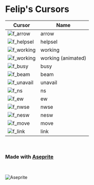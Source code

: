 # Felip&apos;s Cursors

| Cursor                                                                                                              | Name               |
| ------------------------------------------------------------------------------------------------------------------- | ------------------ |
| ![f_arrow](https://user-images.githubusercontent.com/56811005/173316140-ba699dd5-769b-460b-a00b-30e8abbb3071.png)   | arrow              |
| ![f_helpsel](https://user-images.githubusercontent.com/56811005/173318406-a3a67a6a-43e8-4c86-bee5-374a8a418664.png) | helpsel            |
| ![f_working](https://user-images.githubusercontent.com/56811005/173318578-4d469e2c-f610-4174-88f7-c5705c1bfccd.png) | working            |
| ![f_working](https://user-images.githubusercontent.com/56811005/173320073-bf7dbaee-bf9c-4800-bf45-b65bbdc9ed78.gif) | working (animated) |
| ![f_busy](https://user-images.githubusercontent.com/56811005/173318775-8215599c-b8ca-4873-90ab-696c037dac87.png)    | busy               |
| ![f_beam](https://user-images.githubusercontent.com/56811005/173318858-d8bbb711-76d9-4ec2-acb1-878a08894257.png)    | beam               |
| ![f_unavail](https://user-images.githubusercontent.com/56811005/173319192-71f6fccb-9d34-44a6-ae90-98430a022fdb.png) | unavail            |
| ![f_ns](https://user-images.githubusercontent.com/56811005/173319371-7118787a-f6b9-4233-b69b-0ee3d636d985.png)      | ns                 |
| ![f_ew](https://user-images.githubusercontent.com/56811005/173319440-108fcec8-527b-43a8-99f2-8e92246e2cd5.png)      | ew                 |
| ![f_nwse](https://user-images.githubusercontent.com/56811005/173319512-92dc97d2-7a72-4c3c-b960-7217ea6ebc83.png)    | nwse               |
| ![f_nesw](https://user-images.githubusercontent.com/56811005/173319567-90d41752-ba2e-410d-ae35-4242dee126f4.png)    | nesw               |
| ![f_move](https://user-images.githubusercontent.com/56811005/173319628-b417446b-48e4-4ab5-a685-13dae7b33ecb.png)    | move               |
| ![f_link](https://user-images.githubusercontent.com/56811005/173319687-88b70742-a51e-4d84-8c9b-530ad550f9fd.png)    | link               |

<br>

### Made with [Aseprite](https://www.aseprite.org/)

<br>

![Aseprite](https://user-images.githubusercontent.com/56811005/173323701-20dc2f73-aace-47ed-9e96-e326021f9050.png)
